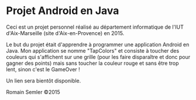 Projet Android en Java
==================================

Ceci est un projet personnel réalisé au département informatique de l'IUT d'Aix-Marseille (site d'Aix-en-Provence) en 2015.

Le but du projet était d'apprendre à programmer une application Android en Java. Mon application se nomme "TapColors" et consiste à toucher des couleurs qui s'affichent sur une grille (pour les faire disparaître et donc pour gagner des points) mais sans toucher la couleur rouge et sans être trop lent, sinon c'est le GameOver !

Un lien sera bientôt disponible.

Romain Semler ©2015
